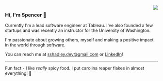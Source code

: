 <img align="right" src="https://spencer-shadley.github.io/img/dancing-spencer.gif">

### Hi, I'm Spencer 👋

Currently I'm a lead software engineer at Tableau. I've also founded a few startups and was recently an instructor for the University of Washington.

I'm passionate about growing others, myself and making a positive impact in the world through software.

You can reach me at sshadley.dev@gmail.com or <a href="https://www.linkedin.com/in/spencershadley"> LinkedIn<a/>!

---

Fun fact - I like _really_ spicy food. I put carolina reaper flakes in almost everything! 🌋
